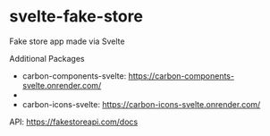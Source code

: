 # svelte-fake-store
Fake store app made via Svelte

Additional Packages

* carbon-components-svelte: https://carbon-components-svelte.onrender.com/
* 
* carbon-icons-svelte: https://carbon-icons-svelte.onrender.com/

API: https://fakestoreapi.com/docs

